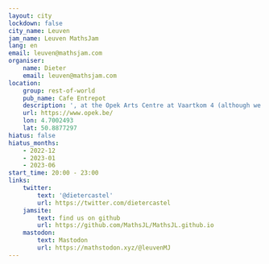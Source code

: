 ```yaml
---
layout: city
lockdown: false
city_name: Leuven
jam_name: Leuven MathsJam
lang: en
email: leuven@mathsjam.com
organiser:
    name: Dieter
    email: leuven@mathsjam.com
location:
    group: rest-of-world
    pub_name: Cafe Entrepot
    description: ', at the Opek Arts Centre at Vaartkom 4 (although we are scouting a new, bigger venue - stay tuned)'
    url: https://www.opek.be/
    lon: 4.7002493
    lat: 50.8877297
hiatus: false
hiatus_months:
    - 2022-12
    - 2023-01
    - 2023-06
start_time: 20:00 - 23:00
links:
    twitter:
        text: '@dietercastel'
        url: https://twitter.com/dietercastel
    jamsite:
        text: find us on github
        url: https://github.com/MathsJL/MathsJL.github.io
    mastodon:
        text: Mastodon
        url: https://mathstodon.xyz/@leuvenMJ
---
```


